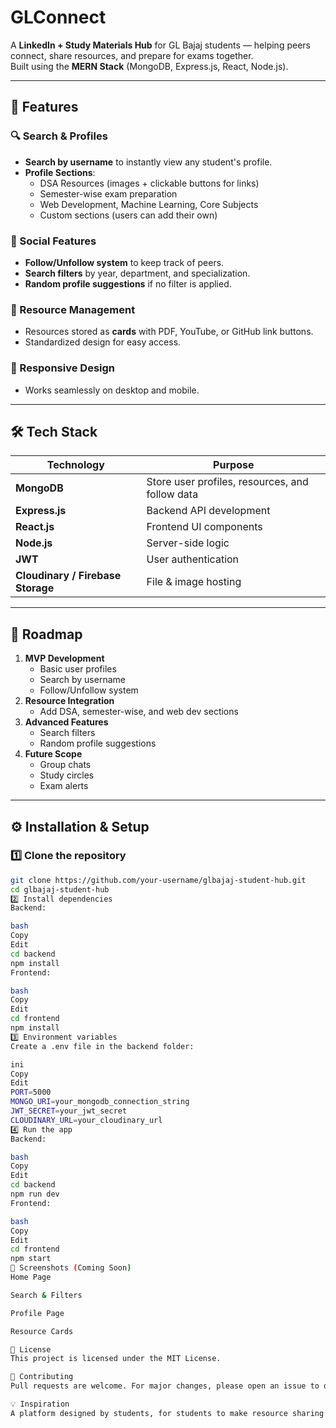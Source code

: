 # GLConnect

A **LinkedIn + Study Materials Hub** for GL Bajaj students — helping peers connect, share resources, and prepare for exams together.  
Built using the **MERN Stack** (MongoDB, Express.js, React, Node.js).

---

## 🚀 Features

### 🔍 Search & Profiles
- **Search by username** to instantly view any student's profile.
- **Profile Sections**:
  - DSA Resources (images + clickable buttons for links)
  - Semester-wise exam preparation
  - Web Development, Machine Learning, Core Subjects
  - Custom sections (users can add their own)

### 👥 Social Features
- **Follow/Unfollow system** to keep track of peers.
- **Search filters** by year, department, and specialization.
- **Random profile suggestions** if no filter is applied.

### 📂 Resource Management
- Resources stored as **cards** with PDF, YouTube, or GitHub link buttons.
- Standardized design for easy access.

### 📱 Responsive Design
- Works seamlessly on desktop and mobile.

---

## 🛠️ Tech Stack

| Technology | Purpose |
|------------|---------|
| **MongoDB** | Store user profiles, resources, and follow data |
| **Express.js** | Backend API development |
| **React.js** | Frontend UI components |
| **Node.js** | Server-side logic |
| **JWT** | User authentication |
| **Cloudinary / Firebase Storage** | File & image hosting |

---

## 📅 Roadmap

1. **MVP Development**
   - Basic user profiles
   - Search by username
   - Follow/Unfollow system
2. **Resource Integration**
   - Add DSA, semester-wise, and web dev sections
3. **Advanced Features**
   - Search filters
   - Random profile suggestions
4. **Future Scope**
   - Group chats
   - Study circles
   - Exam alerts

---

## ⚙️ Installation & Setup

### 1️⃣ Clone the repository
```bash
git clone https://github.com/your-username/glbajaj-student-hub.git
cd glbajaj-student-hub
2️⃣ Install dependencies
Backend:

bash
Copy
Edit
cd backend
npm install
Frontend:

bash
Copy
Edit
cd frontend
npm install
3️⃣ Environment variables
Create a .env file in the backend folder:

ini
Copy
Edit
PORT=5000
MONGO_URI=your_mongodb_connection_string
JWT_SECRET=your_jwt_secret
CLOUDINARY_URL=your_cloudinary_url
4️⃣ Run the app
Backend:

bash
Copy
Edit
cd backend
npm run dev
Frontend:

bash
Copy
Edit
cd frontend
npm start
📸 Screenshots (Coming Soon)
Home Page

Search & Filters

Profile Page

Resource Cards

📜 License
This project is licensed under the MIT License.

🤝 Contributing
Pull requests are welcome. For major changes, please open an issue to discuss your ideas.

💡 Inspiration
A platform designed by students, for students to make resource sharing and peer connections easier at GL Bajaj.
